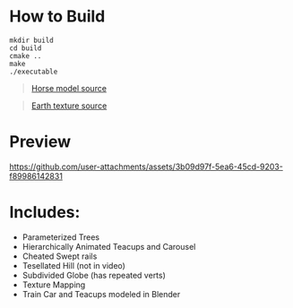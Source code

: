 # How to Build
```
mkdir build
cd build
cmake ..
make
./executable
```

> [Horse model source](https://sketchfab.com/3d-models/horse-low-poly-base-mesh-b2d8cc3ba9e54f9fb6299120ce0d3fcf)

> [Earth texture source](https://www.solarsystemscope.com/textures/)

# Preview
https://github.com/user-attachments/assets/3b09d97f-5ea6-45cd-9203-f89986142831

# Includes:
- Parameterized Trees
- Hierarchically Animated Teacups and Carousel
- Cheated Swept rails
- Tesellated Hill (not in video)
- Subdivided Globe (has repeated verts)
- Texture Mapping
- Train Car and Teacups modeled in Blender
